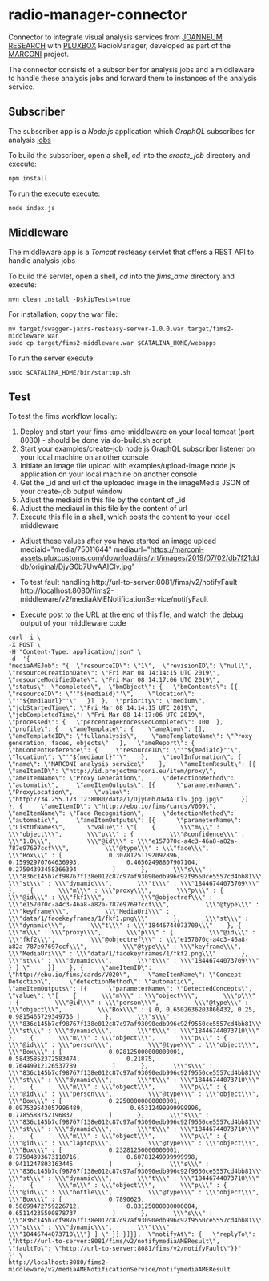 # radio-manager-connector

Connector to integrate visual analysis services from [JOANNEUM RESEARCH](https://www.joanneum.at/en/digital) with [PLUXBOX](http://pluxbox.com) RadioManager, developed as part of the [MARCONI](https://www.projectmarconi.eu/) project.

The connector consists of a subscriber for analysis jobs and a middleware to handle these analysis jobs and forward them to instances of the analysis service.

## Subscriber
The subscriber app is a *Node.js* application which *GraphQL* subscribes for analysis 
[jobs](https://google.com) 

To build the subscriber, open a shell, *cd* into the *create_job* directory and execute:

```
npm install
```
To run the execute execute:

```
node index.js
```

## Middleware
The middleware app is a *Tomcat* resteasy servlet that offers a REST API to handle analysis jobs

To build the servlet, open a shell, *cd* into the *fims_ame* directory and execute:

```
mvn clean install -DskipTests=true
```
For installation, copy the war file:
```
mv target/swagger-jaxrs-resteasy-server-1.0.0.war target/fims2-middleware.war 
sudo cp target/fims2-middleware.war $CATALINA_HOME/webapps 
```

To run the server execute:
```
sudo $CATALINA_HOME/bin/startup.sh 
```

## Test
To test the fims workflow locally:

1) Deploy and start your fims-ame-middleware on your local tomcat (port 8080) - should be done via do-build.sh script
2) Start your examples/create-job node.js GraphQL subscriber listener on your local machine on another console
3) Initiate an image file upload with examples/upload-image node.js application on your local machine on another console
4) Get the _id and url of the uploaded image in the imageMedia JSON of your create-job output window
5) Adjust the mediaid in this file by the content of _id
6) Adjust the mediaurl in this file by the content of url
7) Execute this file in a shell, which posts the content to your local middleware

* Adjust these values after you have started an image upload
mediaid="media/75011644"
mediaurl="https://marconi-assets.pluxcustoms.com/download/jrs/vrt/images/2019/07/02/db7f21dddb/original/DjyG0b7UwAAIClv.jpg"

* To test fault handling
http://url-to-server:8081/fims/v2/notifyFault
http://localhost:8080/fims2-middleware/v2/mediaAMENotificationService/notifyFault

* Execute post to the URL at the end of this file, and watch the debug output of your middleware code

```
curl -i \
-X POST \
-H "Content-Type: application/json" \
-d  '{
"mediaAMEJob": "{  \"resourceID\": \"1\",  \"revisionID\": \"null\",  \"resourceCreationDate\": \"Fri Mar 08 14:14:15 UTC 2019\",  \"resourceModifiedDate\": \"Fri Mar 08 14:17:06 UTC 2019\",  \"status\": \"completed\",  \"bmObject\": {   \"bmContents\": [{    \"resourceID\": \"'"${mediaid}"'\",    \"location\": \"'"${mediaurl}"'\"   }]  },  \"priority\": \"medium\",  \"jobStartedTime\": \"Fri Mar 08 14:14:15 UTC 2019\",  \"jobCompletedTime\": \"Fri Mar 08 14:17:06 UTC 2019\",  \"processed\": {   \"percentageProcessedCompleted\": 100  },  \"profile\": {   \"ameTemplate\": {    \"ameAtom\": [],    \"ameTemplateID\": \"fullanalysis\",    \"ameTemplateName\": \"Proxy generation, faces, objects\"   },   \"ameReport\": {    \"bmContentReference\": {     \"resourceID\": \"'"${mediaid}"'\",     \"location\": \"'"${mediaurl}"'\"    },    \"toolInformation\": {     \"name\": \"MARCONI analysis service\"    },    \"ameItemResult\": [{     \"ameItemID\": \"http://id.projectmarconi.eu/item/proxy\",     \"ameItemName\": \"Proxy Generation\",     \"detectionMethod\": \"automatic\",     \"ameItemOutputs\": [{      \"parameterName\": \"ProxyLocation\",      \"value\": \"http://34.255.173.12:8080/data/1/DjyG0b7UwAAIClv.jpg.jpg\"     }]    }, {     \"ameItemID\": \"http://ebu.io/fims/cards/V009\",     \"ameItemName\": \"Face Recognition\",     \"detectionMethod\": \"automatic\",     \"ameItemOutputs\": [{      \"parameterName\": \"ListOfNames\",      \"value\": \"[    {       \\\"m\\\" : \\\"object\\\",       \\\"p\\\" : {          \\\"@confidence\\\" : \\\"1.0\\\",          \\\"@id\\\" : \\\"e157070c-a4c3-46a8-a82a-787e97697ccf\\\",          \\\"@type\\\" : \\\"face\\\",          \\\"Box\\\" : [             0.30781251192092896,             0.15992970764636993,             0.46562498807907104,             0.27504393458366394          ]       },       \\\"s\\\" : \\\"836c145b7cf98767f138e012c87c97af93090edb996c92f9550ce5557cd4bb81\\\",       \\\"st\\\" : \\\"dynamic\\\",       \\\"t\\\" : \\\"18446744073709\\\"    },    {       \\\"m\\\" : \\\"proxy\\\",       \\\"p\\\" : {          \\\"@id\\\" : \\\"fkf1\\\",          \\\"@objectref\\\" : \\\"e157070c-a4c3-46a8-a82a-787e97697ccf\\\",          \\\"@type\\\" : \\\"keyframe\\\",          \\\"MediaUri\\\" : \\\"data/1/facekeyframes/1/fkf1.png\\\"       },       \\\"st\\\" : \\\"dynamic\\\",       \\\"t\\\" : \\\"18446744073709\\\"    }, {       \\\"m\\\" : \\\"proxy\\\",       \\\"p\\\" : {          \\\"@id\\\" : \\\"fkf2\\\",          \\\"@objectref\\\" : \\\"e157070c-a4c3-46a8-a82a-787e97697ccf\\\",          \\\"@type\\\" : \\\"keyframe\\\",          \\\"MediaUri\\\" : \\\"data/1/facekeyframes/1/fkf2.png\\\"       },       \\\"st\\\" : \\\"dynamic\\\",       \\\"t\\\" : \\\"18446744073709\\\"    } ] \"     }]    }, {     \"ameItemID\": \"http://ebu.io/fims/cards/V020\",     \"ameItemName\": \"Concept Detection\",     \"detectionMethod\": \"automatic\",     \"ameItemOutputs\": [{      \"parameterName\": \"DetectedConcepts\",      \"value\": \"[    {       \\\"m\\\" : \\\"object\\\",       \\\"p\\\" : {          \\\"@id\\\" : \\\"person\\\",          \\\"@type\\\" : \\\"object\\\",          \\\"Box\\\" : [ 0, 0.6502636203866432, 0.25, 0.9815465729349736 ]       },       \\\"s\\\" : \\\"836c145b7cf98767f138e012c87c97af93090edb996c92f9550ce5557cd4bb81\\\",       \\\"st\\\" : \\\"dynamic\\\",       \\\"t\\\" : \\\"18446744073710\\\"    },    {       \\\"m\\\" : \\\"object\\\",       \\\"p\\\" : {          \\\"@id\\\" : \\\"person\\\",          \\\"@type\\\" : \\\"object\\\",          \\\"Box\\\" : [             0.028125000000000001,             0.58435852372583474,             0.21875,             0.76449912126537789          ]       },       \\\"s\\\" : \\\"836c145b7cf98767f138e012c87c97af93090edb996c92f9550ce5557cd4bb81\\\",       \\\"st\\\" : \\\"dynamic\\\",       \\\"t\\\" : \\\"18446744073710\\\"    },    {       \\\"m\\\" : \\\"object\\\",       \\\"p\\\" : {          \\\"@id\\\" : \\\"person\\\",          \\\"@type\\\" : \\\"object\\\",          \\\"Box\\\" : [             0.22500000000000001,             0.097539543057996489,             0.65312499999999996,             0.7785588752196837          ]       },       \\\"s\\\" : \\\"836c145b7cf98767f138e012c87c97af93090edb996c92f9550ce5557cd4bb81\\\",       \\\"st\\\" : \\\"dynamic\\\",       \\\"t\\\" : \\\"18446744073710\\\"    },    {       \\\"m\\\" : \\\"object\\\",       \\\"p\\\" : {          \\\"@id\\\" : \\\"laptop\\\",          \\\"@type\\\" : \\\"object\\\",          \\\"Box\\\" : [             0.23281250000000001,             0.77504393673110716,             0.60781249999999998,             0.9411247803163445          ]       },       \\\"s\\\" : \\\"836c145b7cf98767f138e012c87c97af93090edb996c92f9550ce5557cd4bb81\\\",       \\\"st\\\" : \\\"dynamic\\\",       \\\"t\\\" : \\\"18446744073710\\\"    },    {       \\\"m\\\" : \\\"object\\\",       \\\"p\\\" : {          \\\"@id\\\" : \\\"bottle\\\",          \\\"@type\\\" : \\\"object\\\",          \\\"Box\\\" : [             0.7890625,             0.58699472759226712,             0.83125000000000004,             0.65114235500878737          ]       },       \\\"s\\\" : \\\"836c145b7cf98767f138e012c87c97af93090edb996c92f9550ce5557cd4bb81\\\",       \\\"st\\\" : \\\"dynamic\\\",       \\\"t\\\" : \\\"18446744073710\\\"} ] \" }] }]}},  \"notifyAt\": {   \"replyTo\": \"http://url-to-server:8081/fims/v2/notifymediaAMEResult\", \"faultTo\": \"http://url-to-server:8081/fims/v2/notifyFault\"}}"
}' \
http://localhost:8080/fims2-middleware/v2/mediaAMENotificationService/notifymediaAMEResult
```
